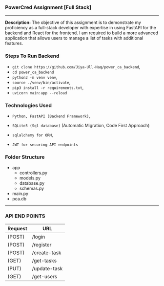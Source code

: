 ### PowerCred Assignment [Full Stack]
---
<!-- Table -->
**Description:**
The objective of this assignment is to demonstrate my proficiency as a full-stack developer with expertise in using FastAPI for the backend and React for the frontend. I am required to build a more advanced application that allows users to manage a list of tasks with additional features.

### Steps To Run Backend

- `git clone https://github.com/Jiya-Ull-Haq/power_ca_backend`,
- `cd power_ca_backend`
- `python3 -m venv venv`,
- `source ./venv/bin/activate`,
- `pip3 install -r requirements.txt`,
- `uvicorn main:app --reload`

### Technologies Used

- `Python, FastAPI (Backend Framework)`,
- `SQLite3 (Sql database)` (Automatic Migration, Code First Approach)

- `sqlalchemy for ORM`,
- `JWT for securing API endpoints`

### Folder Structure

- app
  - controllers.py
  - models.py
  - database.py
  - schemas.py
- main.py
- pca.db

---

### API END POINTS

| Request | URL |
| - | - |
| (POST) | /login
| (POST) | /register
| (POST) | /create-task
| (GET)  | /get-tasks
| (PUT)  | /update-task
| (GET)  | /get-users

